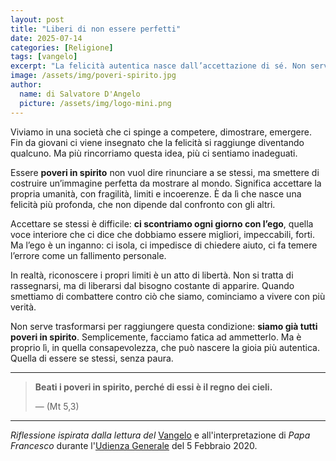```yaml
---
layout: post
title: "Liberi di non essere perfetti"
date: 2025-07-14
categories: [Religione]
tags: [vangelo]
excerpt: "La felicità autentica nasce dall’accettazione di sé. Non serve essere perfetti: basta smettere di fingere e accogliere con umiltà le proprie fragilità."
image: /assets/img/poveri-spirito.jpg
author:
  name: di Salvatore D'Angelo
  picture: /assets/img/logo-mini.png
---
```


Viviamo in una società che ci spinge a competere, dimostrare, emergere. Fin da giovani ci viene insegnato che la felicità si raggiunge diventando qualcuno. Ma più rincorriamo questa idea, più ci sentiamo inadeguati.

Essere **poveri in spirito** non vuol dire rinunciare a se stessi, ma smettere di costruire un’immagine perfetta da mostrare al mondo. Significa accettare la propria umanità, con fragilità, limiti e incoerenze. È da lì che nasce una felicità più profonda, che non dipende dal confronto con gli altri.

Accettare se stessi è difficile: **ci scontriamo ogni giorno con l’ego**, quella voce interiore che ci dice che dobbiamo essere migliori, impeccabili, forti. Ma l’ego è un inganno: ci isola, ci impedisce di chiedere aiuto, ci fa temere l’errore come un fallimento personale.

In realtà, riconoscere i propri limiti è un atto di libertà. Non si tratta di rassegnarsi, ma di liberarsi dal bisogno costante di apparire. Quando smettiamo di combattere contro ciò che siamo, cominciamo a vivere con più verità.

Non serve trasformarsi per raggiungere questa condizione: **siamo già tutti poveri in spirito**. Semplicemente, facciamo fatica ad ammetterlo. Ma è proprio lì, in quella consapevolezza, che può nascere la gioia più autentica. Quella di essere se stessi, senza paura.

---

> **Beati i poveri in spirito, perché di essi è il regno dei cieli.**
>
> — (Mt 5,3)

---

*Riflessione ispirata dalla lettura del* [Vangelo](https://www.amazon.it/apostoli-versione-ufficiale-Conferenza-Episcopale/dp/8821563324) e all'interpretazione di *Papa Francesco* durante l'[Udienza Generale](https://www.vatican.va/content/francesco/it/audiences/2020/documents/papa-francesco_20200205_udienza-generale.html) del 5 Febbraio 2020.